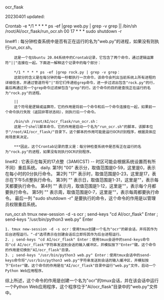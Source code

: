 ocr_flask








20230401 updated:

Crontab -e
*/1 * * * * ps -ef |grep web.py | grep -v grep || /bin/sh /root/AI/ocr_flask/run_ocr.sh
00 17 * * * sudo shutdown -r


line#1 : 每分钟检查系统中是否有正在运行的名为"web.py"的进程，如果没有则执行run_ocr.sh。

        这是一个在Ubuntu 20.04系统中的Crontab记录，它包含了两个命令，通过逻辑运算符"||"连接在一起。下面逐一解释这个记录中的每个部分：

        */1 * * * * ps -ef |grep rock.py | grep -v grep：
        这部分的含义是在每分钟的每一秒都执行一次命令，该命令会列出当前系统上所有进程的详细信息，并通过管道符号"|"将它们传递给grep命令，进一步过滤出包含"rock.py"的行，最后再通过另一个grep命令过滤掉包含"grep"的行。这个命令的目的是查找正在运行的名为"rock.py"的进程。

        ||
        这个符号是逻辑或运算符，它的作用是将前一个命令和后一个命令连接在一起，如果前一个命令执行失败（返回非零状态码），则执行后一个命令。

        /bin/sh /root/AI/ocr_flask/run_ocr.sh：
        这是一个shell脚本命令，它的作用是启动一个名为"run_ocr.sh"的脚本，该脚本位于"/root/AI/ocr_flask/"目录下。这个脚本的作用可能是运行OCR识别程序，根据具体应用场景来决定。

        ***因此，这个Crontab记录的意义是：每分钟检查系统中是否有正在运行的名为"rock.py"的进程，如果没有则执行OCR识别程序。



line#2 : 它表示在每天的17点整（3AM(CST) -- 时区可能会根据系统设置而有所不同）重启系统。  daily.
        第1列 "00" 表示分，取值范围是0-59，这里是0，表示在每小时的0分执行命令。
        第2列 "17" 表示时，取值范围是0-23，这里是17，表示在下午5点整执行命令。
        第3列 "" 表示日，取值范围是1-31，这里是""，表示每天都要执行命令。
        第4列 "" 表示月，取值范围是1-12，这里是""，表示每个月都要执行命令。
        第5列 "" 表示周，取值范围是0-7，这里是""，表示每周都要执行命令。
        最后一列 "sudo shutdown -r" 是要执行的命令，这个命令的作用是以管理员权限重启系统。


run_ocr.sh
tmux new-session -d -s ocr \; send-keys "cd AI/ocr_flask" Enter \; send-keys "/usr/bin/python3 web.py" Enter

    1. tmux new-session -d -s ocr：使用tmux创建一个名为"ocr"的新会话，并将其作为后台进程运行。"-d"选项表示在创建会话后立即将其作为后台进程运行。
    2. ; send-keys "cd AI/ocr_flask" Enter：使用tmux会话中的send-keys命令将"cd AI/ocr_flask"字符串发送到会话的输入缓冲区，并模拟按下"Enter"键。这个命令的作用是切换到"AI/ocr_flask"目录。
    3. ; send-keys "/usr/bin/python3 web.py" Enter：使用tmux会话中的send-keys命令将"/usr/bin/python3 web.py"字符串发送到会话的输入缓冲区，并模拟按下"Enter"键。这个命令的作用是在"AI/ocr_flask"目录中运行"web.py"文件，启动一个Python Web应用程序。
    
综上所述，这个命令的作用是创建一个名为"ocr"的tmux会话，并在该会话中运行一个Python Web应用程序，这个程序位于"AI/ocr_flask"目录中的"web.py"文件中。
